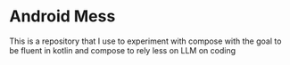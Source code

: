 # Android Mess

This is a repository that I use to experiment with compose with the goal to be fluent in kotlin and compose to rely less on LLM on coding